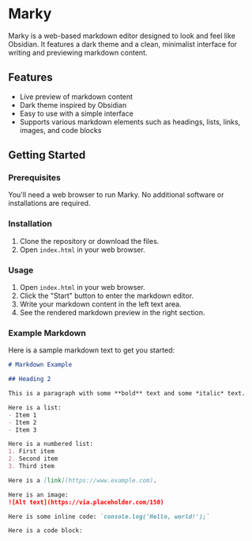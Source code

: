# Marky

Marky is a web-based markdown editor designed to look and feel like Obsidian. It features a dark theme and a clean, minimalist interface for writing and previewing markdown content.

## Features

- Live preview of markdown content
- Dark theme inspired by Obsidian
- Easy to use with a simple interface
- Supports various markdown elements such as headings, lists, links, images, and code blocks

## Getting Started

### Prerequisites

You'll need a web browser to run Marky. No additional software or installations are required.

### Installation

1. Clone the repository or download the files.
2. Open `index.html` in your web browser.

### Usage

1. Open `index.html` in your web browser.
2. Click the "Start" button to enter the markdown editor.
3. Write your markdown content in the left text area.
4. See the rendered markdown preview in the right section.

### Example Markdown

Here is a sample markdown text to get you started:

```markdown
# Markdown Example

## Heading 2

This is a paragraph with some **bold** text and some *italic* text.

Here is a list:
- Item 1
- Item 2
- Item 3

Here is a numbered list:
1. First item
2. Second item
3. Third item

Here is a [link](https://www.example.com).

Here is an image:
![Alt text](https://via.placeholder.com/150)

Here is some inline code: `console.log('Hello, world!');`

Here is a code block:

